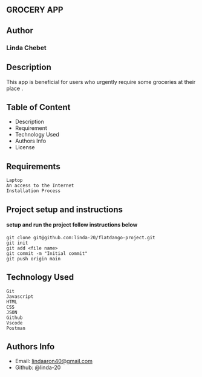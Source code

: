 ## GROCERY APP

## Author
### Linda Chebet

## Description
This app is beneficial for users who urgently require some groceries at their place .

## Table of Content
* Description
* Requirement
* Technology Used 
* Authors Info
* License


## Requirements
```
Laptop
An access to the Internet
Installation Process
```

## Project setup and instructions
#### setup and run the project follow instructions below
```
git clone git@github.com:linda-20/flatdango-project.git
git init 
git add <file name>
git commit -m "Initial commit"
git push origin main 
```

## Technology Used
```
Git
Javascript
HTML
CSS
JSON
Github
Vscode
Postman
```



## Authors Info

* Email: lindaaron40@gmail.com
* Github: @linda-20

